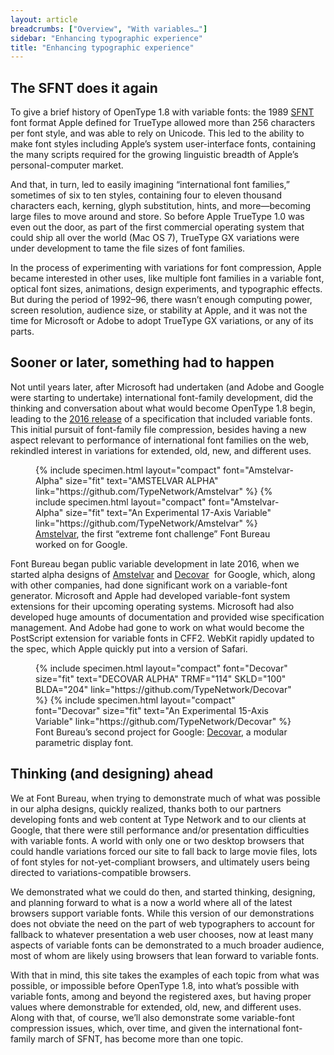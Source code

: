 ```yaml
---
layout: article
breadcrumbs: ["Overview", "With variables…"]
sidebar: "Enhancing typographic experience"
title: "Enhancing typographic experience"
---
```


## The SFNT does it again

To give a brief history of OpenType 1.8 with variable fonts: the 1989 <a href="https://en.wikipedia.org/wiki/SFNT">SFNT</a> font format Apple defined for TrueType allowed more than 256 characters per font style, and was able to rely on Unicode. This led to the ability to make font styles including Apple’s system user-interface fonts, containing the many scripts required for the growing linguistic breadth of Apple’s personal-computer market.

And that, in turn, led to easily imagining “international font families,” sometimes of six to ten styles, containing four to eleven thousand characters each, kerning, glyph substitution, hints, and more—becoming large files to move around and store. So before Apple TrueType 1.0 was even out the door, as part of the first commercial operating system that could ship all over the world (Mac OS 7), TrueType GX variations were under development to tame the file sizes of font families. 

In the process of experimenting with variations for font compression, Apple became interested in other uses, like multiple font families in a variable font, optical font sizes, animations, design experiments, and typographic effects. But during the period of 1992–96, there wasn’t enough computing power, screen resolution, audience size, or stability at Apple, and it was not the time for Microsoft or Adobe to adopt TrueType GX variations, or any of its parts.

## Sooner or later, something had to happen

Not until years later, after Microsoft had undertaken (and Adobe and Google were starting to undertake) international font-family development, did the thinking and conversation about what would become OpenType 1.8 begin, leading to the <a href="https://medium.com/variable-fonts/https-medium-com-tiro-introducing-opentype-variable-fonts-12ba6cd2369">2016 release</a> of a specification that included variable fonts. This initial pursuit of font-family file compression, besides having a new aspect relevant to performance of international font families on the web, rekindled interest in variations for extended, old, new, and different uses.

<figure>
{% include specimen.html layout="compact" font="Amstelvar-Alpha" size="fit" text="AMSTELVAR ALPHA" link="https://github.com/TypeNetwork/Amstelvar" %}
{% include specimen.html layout="compact" font="Amstelvar-Alpha" size="fit" text="An Experimental 17-Axis Variable" link="https://github.com/TypeNetwork/Amstelvar" %}
  <figcaption><a href="https://github.com/TypeNetwork/Amstelvar">Amstelvar</a>, the first “extreme font challenge” Font Bureau worked on for Google.</figcaption>
  </figure>

Font Bureau began public variable development in late 2016, when we started alpha designs of <a href="https://github.com/TypeNetwork/Amstelvar">Amstelvar</a> and <a href="https://github.com/TypeNetwork/Decovar">Decovar</a>  for Google, which, along with other companies, had done significant work on a variable-font generator. Microsoft and Apple had developed variable-font system extensions for their upcoming operating systems. Microsoft had also developed huge amounts of documentation and provided wise specification management. And Adobe had gone to work on what would become the PostScript extension for variable fonts in CFF2. WebKit rapidly updated to the spec, which Apple quickly put into a version of Safari.

<figure>
{% include specimen.html layout="compact" font="Decovar" size="fit" text="DECOVAR ALPHA" TRMF="114" SKLD="100" BLDA="204" link="https://github.com/TypeNetwork/Decovar" %}
{% include specimen.html layout="compact" font="Decovar" size="fit" text="An Experimental 15-Axis Variable" link="https://github.com/TypeNetwork/Decovar" %}
  <figcaption>Font Bureau’s second project for Google: <a href="https://www.github.com/typenetwork/fb-decovar">Decovar</a>, a modular parametric display font.</figcaption>
  </figure>

## Thinking (and designing) ahead

We at Font Bureau, when trying to demonstrate much of what was possible in our alpha designs, quickly realized, thanks both to our partners developing fonts and web content at Type Network and to our clients at Google, that there were still performance and/or presentation difficulties with variable fonts. A world with only one or two desktop browsers that could handle variations forced our site to fall back to large movie files, lots of font styles for not-yet-compliant browsers, and ultimately users being directed to variations-compatible browsers. 

We demonstrated what we could do then, and started thinking, designing, and planning forward to what is a now a world where all of the latest browsers support variable fonts. While this version of our demonstrations does not obviate the need on the part of web typographers to account for fallback to whatever presentation a web user chooses, now at least many aspects of variable fonts can be demonstrated to a much broader audience, most of whom are likely using browsers that lean forward to variable fonts.

With that in mind, this site takes the examples of each topic from what was possible, or impossible before OpenType 1.8, into what’s possible with variable fonts, among and beyond the registered axes, but having proper values where demonstrable for extended, old, new, and different uses. Along with that, of course, we’ll also demonstrate some variable-font compression issues, which, over time, and given the international font-family march of SFNT, has become more than one topic.

